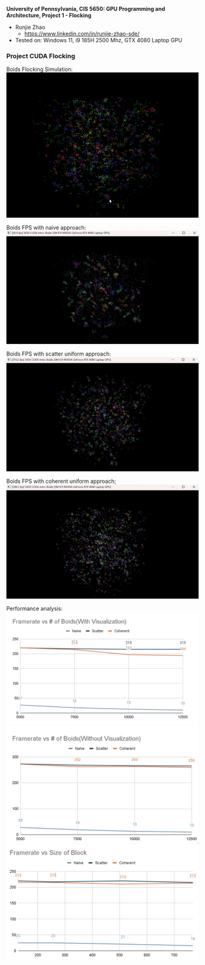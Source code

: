 **University of Pennsylvania, CIS 5650: GPU Programming and Architecture,
Project 1 - Flocking**

* Runjie Zhao
  * https://www.linkedin.com/in/runjie-zhao-sde/
* Tested on: Windows 11, i9 185H 2500 Mhz, GTX 4080 Laptop GPU

### Project CUDA Flocking

Boids Flocking Simulation:
![](images/boids.gif)

Boids FPS with naive approach:
![](images/part1.2.png)

Boids FPS with scatter uniform approach:
![](images/part2.1.png)

Boids FPS with coherent uniform approach;
![](images/part2.3.png)

Performance analysis:
![](images/analysisWithVisual.png)
![](images/analysisWithoutVisual.png)
![](images/analysisWithBlock.png)